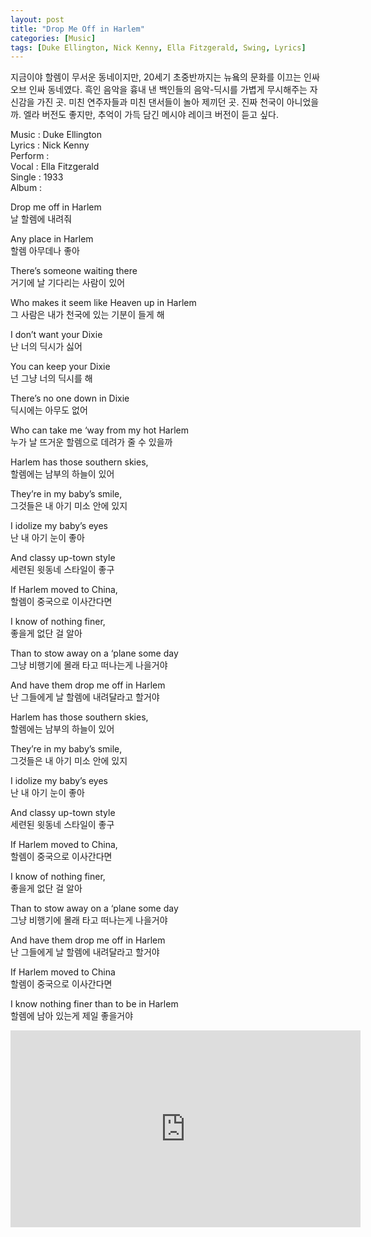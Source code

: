 ```yaml
---
layout: post
title: "Drop Me Off in Harlem"
categories: [Music]
tags: [Duke Ellington, Nick Kenny, Ella Fitzgerald, Swing, Lyrics]
---
```


지금이야 할렘이 무서운 동네이지만, 20세기 초중반까지는 뉴욬의 문화를 이끄는 인싸 오브 인싸 동네였다. 흑인 음악을 흉내 낸 백인들의 음악-딕시를 가볍게 무시해주는 자신감을 가진 곳. 미친 연주자들과 미친 댄서들이 놀아 제끼던 곳. 진짜 천국이 아니었을까. 엘라 버전도 좋지만, 추억이 가득 담긴 메시야 레이크 버전이 듣고 싶다.

Music : Duke Ellington  
Lyrics : Nick Kenny  
Perform :   
Vocal : Ella Fitzgerald  
Single : 1933  
Album :  

Drop me off in Harlem  
날 할렘에 내려줘  

Any place in Harlem  
할렘 아무데나 좋아  

There’s someone waiting there  
거기에 날 기다리는 사람이 있어  

Who makes it seem like Heaven up in Harlem  
그 사람은 내가 천국에 있는 기분이 들게 해  

I don’t want your Dixie  
난 너의 딕시가 싫어  

You can keep your Dixie  
넌 그냥 너의 딕시를 해  

There’s no one down in Dixie  
딕시에는 아무도 없어  

Who can take me ‘way from my hot Harlem  
누가 날 뜨거운 할렘으로 데려가 줄 수 있을까  

Harlem has those southern skies,  
할렘에는 남부의 하늘이 있어  

They’re in my baby’s smile,  
그것들은 내 아기 미소 안에 있지  

I idolize my baby’s eyes  
난 내 아기 눈이 좋아  

And classy up-town style  
세련된 윗동네 스타일이 좋구  

If Harlem moved to China,  
할렘이 중국으로 이사간다면  

I know of nothing finer,  
좋을게 없단 걸 알아  

Than to stow away on a ‘plane some day  
그냥 비행기에 몰래 타고 떠나는게 나을거야  

And have them drop me off in Harlem  
난 그들에게 날 할렘에 내려달라고 할거야  

Harlem has those southern skies,  
할렘에는 남부의 하늘이 있어  

They’re in my baby’s smile,  
그것들은 내 아기 미소 안에 있지  

I idolize my baby’s eyes  
난 내 아기 눈이 좋아  

And classy up-town style  
세련된 윗동네 스타일이 좋구  

If Harlem moved to China,  
할렘이 중국으로 이사간다면  

I know of nothing finer,  
좋을게 없단 걸 알아  

Than to stow away on a ‘plane some day  
그냥 비행기에 몰래 타고 떠나는게 나을거야  

And have them drop me off in Harlem  
난 그들에게 날 할렘에 내려달라고 할거야  

If Harlem moved to China  
할렘이 중국으로 이사간다면  

I know nothing finer than to be in Harlem  
할렘에 남아 있는게 제일 좋을거야  

<iframe width="560" height="315" src="https://www.youtube.com/embed/lhgxJxyelro" title="YouTube video player" frameborder="0" allow="accelerometer; autoplay; clipboard-write; encrypted-media; gyroscope; picture-in-picture" allowfullscreen></iframe>